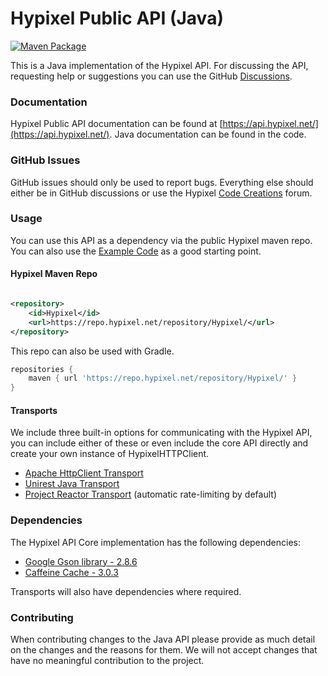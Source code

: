 Hypixel Public API (Java)
======
[![Maven Package](https://github.com/HypixelDev/PublicAPI/actions/workflows/maven.yml/badge.svg)](https://github.com/HypixelDev/PublicAPI/actions/workflows/maven.yml)

This is a Java implementation of the Hypixel API. For discussing the API, requesting help or suggestions you can use the
GitHub [Discussions](https://github.com/HypixelDev/PublicAPI/discussions).

### Documentation

Hypixel Public API documentation can be found at [https://api.hypixel.net/](https://api.hypixel.net/). Java
documentation can be found in the code.

### GitHub Issues

GitHub issues should only be used to report bugs. Everything else should either be in GitHub discussions or use the
Hypixel [Code Creations](https://hypixel.net/forums/code-creations.65/) forum.

### Usage

You can use this API as a dependency via the public Hypixel maven repo. You can also use
the [Example Code](https://github.com/HypixelDev/PublicAPI/tree/master/hypixel-api-example) as a good starting point.

#### Hypixel Maven Repo

```xml

<repository>
    <id>Hypixel</id>
    <url>https://repo.hypixel.net/repository/Hypixel/</url>
</repository>
```

This repo can also be used with Gradle.

```gradle
repositories {
    maven { url 'https://repo.hypixel.net/repository/Hypixel/' }
}
```

#### Transports

We include three built-in options for communicating with the Hypixel API, you can include either of these or even
include the core API directly and create your own instance of HypixelHTTPClient.

* [Apache HttpClient Transport](hypixel-api-transport-apache/README.md)
* [Unirest Java Transport](hypixel-api-transport-unirest/README.md)
* [Project Reactor Transport](hypixel-api-transport-reactor/README.md) (automatic rate-limiting by default)

### Dependencies

The Hypixel API Core implementation has the following dependencies:

* [Google Gson library - 2.8.6](https://mvnrepository.com/artifact/com.google.code.gson/gson)
* [Caffeine Cache - 3.0.3](https://mvnrepository.com/artifact/com.github.ben-manes.caffeine/caffeine)

Transports will also have dependencies where required.

### Contributing

When contributing changes to the Java API please provide as much detail on the changes and the reasons for them. We will
not accept changes that have no meaningful contribution to the project.